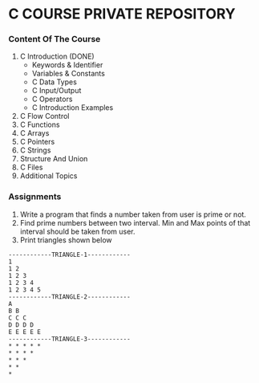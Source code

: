 # C COURSE PRIVATE REPOSITORY
### Content Of The Course
1. C Introduction (DONE)
    - Keywords & Identifier
    - Variables & Constants
    - C Data Types
    - C Input/Output
    - C Operators
    - C Introduction Examples
3. C Flow Control
4. C Functions
5. C Arrays
6. C Pointers
7. C Strings
8. Structure And Union
9. C Files
10. Additional Topics

### Assignments
1. Write a program that finds a number taken from user is prime or not.
2. Find prime numbers between two interval. Min and Max points of that interval should be taken from user.
3. Print triangles shown below
```
------------TRIANGLE-1------------
1
1 2
1 2 3
1 2 3 4
1 2 3 4 5
------------TRIANGLE-2------------
A
B B
C C C
D D D D
E E E E E
------------TRIANGLE-3------------
* * * * *
* * * *
* * * 
* *
*
```
